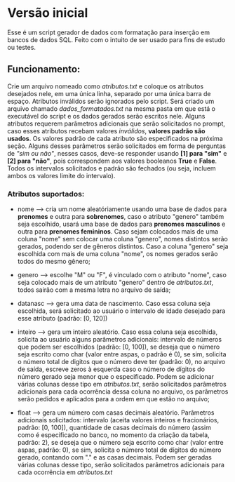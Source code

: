 # Versão inicial

Esse é um script gerador de dados com formatação para inserção em bancos de dados SQL. Feito com o intuito de ser usado para fins de estudo ou testes.

## Funcionamento:

Crie um arquivo nomeado como *atributos.txt* e coloque os atributos desejados nele, em uma única linha, separado por uma única barra de espaço. Atributos inválidos serão ignorados pelo script. Será criado um arquivo chamado *dados_formatados.txt* na mesma pasta em que está o executável do script e os dados gerados serão escritos nele. Alguns atributos requerem parâmetros adicionais que serão solicitados no prompt, caso esses atributos recebam valores *inválidos*, **valores padrão são usados**. Os valores padrão de cada atributo são especificados na próxima seção. Alguns desses parâmetros serão solicitados em forma de perguntas de *"sim ou não"*, nesses casos, deve-se responder usando **[1] para "sim"** e **[2] para "não"**, pois correspondem aos valores booleanos **True** e **False**. Todos os intervalos solicitados e padrão são fechados (ou seja, incluem ambos os valores limite do intervalo).

### Atributos suportados:

* nome --> cria um nome aleatóriamente usando uma base de dados para **prenomes** e outra para **sobrenomes**, caso o atributo "genero" também seja escolhido, usará uma base de dados para **prenomes masculinos** e outra para **prenomes femininos**. Caso sejam colocados mais de uma coluna "nome" sem colocar uma coluna "genero", nomes distintos serão gerados, podendo ser de gêneros distintos. Caso a coluna "genero" seja escolhida com mais de uma coluna "nome", os nomes gerados serão todos do mesmo gênero;

* genero --> escolhe "M" ou "F", é vinculado com o atributo "nome", caso seja colocado mais de um atributo "genero" dentro de *atributos.txt*, todos sairão com a mesma letra no arquivo de saída;

* datanasc --> gera uma data de nascimento. Caso essa coluna seja escolhida, será solicitado ao usuário o intervalo de idade desejado para esse atributo (padrão: [0, 120])

* inteiro --> gera um inteiro aleatório. Caso essa coluna seja escolhida, solicita ao usuário alguns parâmetros adicionais: intervalo de números que podem ser escolhidos (padrão: [0, 100]), se deseja que o número seja escrito como char (valor entre aspas, o padrão é 0), se sim, solicita o número total de digitos que o número deve ter (padrão: 0), no arquivo de saída, escreve zeros à esquerda caso o número de dígitos do número gerado seja menor que o especificado. Podem se adicionar várias colunas desse tipo em *atributos.txt*, serão solicitados parâmetros adicionais para cada ocorrência dessa coluna no arquivo, os parâmetros serão pedidos e aplicados para a ordem em que estão no arquivo;

* float --> gera um número com casas decimais aleatório. Parâmetros adicionais solicitados: intervalo (aceita valores inteiros e fracionários, padrão: [0, 100]), quantidade de casas decimais do número (assim como é especificado no banco, no momento da criação da tabela, padrão: 2), se deseja que o número seja escrito como char (valor entre aspas, padrão: 0), se sim, solicita o número total de dígitos do número gerado, contando com "." e as casas decimais. Podem ser geradas várias colunas desse tipo, serão solicitados parãmetros adicionais para cada ocorrência em *atributos.txt*
